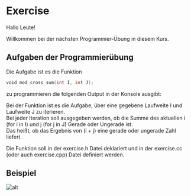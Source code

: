 # Exercise

Hallo Leute!

Willkommen bei der nächsten Programmier-Übung in diesem Kurs.

## Aufgaben der Programmierübung

Die Aufgabe ist es die Funktion

```cpp
void mod_cross_sum(int I, int J);
```

zu programmieren die folgenden Output in der Konsole ausgibt:

Bei der Funktion ist es die Aufgabe, über eine gegebene Laufweite I und  Laufweite J zu iterieren.  
Bei jeder Iteration soll ausgegeben werden, ob die Summe des aktuellen i (for i in I) und j (for j in J) Gerade oder Ungerade ist.  
Das heißt, ob das Ergebnis von (i + j) eine gerade oder ungerade Zahl liefert.

Die Funktion soll in der exercise.h Datei deklariert und in der exercise.cc (oder auch exercise.cpp) Datei definiert werden.

## Beispiel

![alt](./../../media/Exercise1.png)
